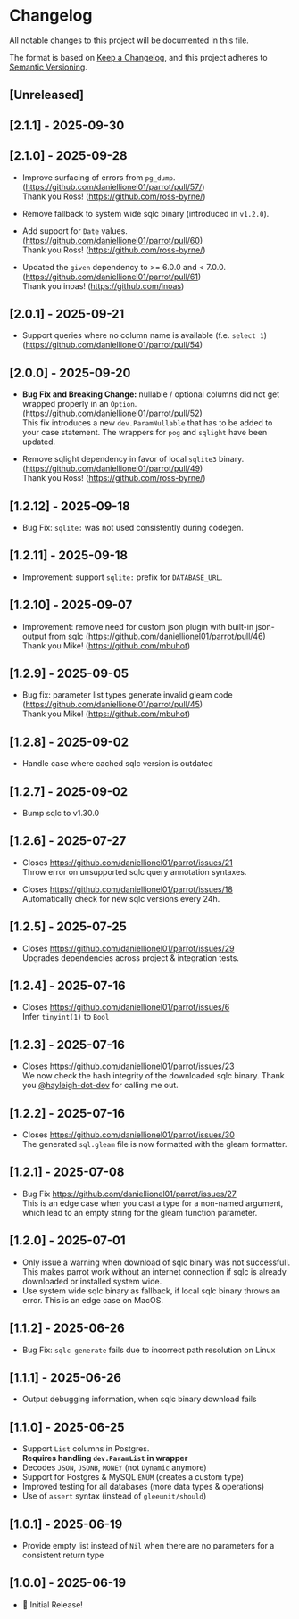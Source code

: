 # Changelog

All notable changes to this project will be documented in this file.

The format is based on [Keep a Changelog](https://keepachangelog.com/en/1.1.0/),
and this project adheres to [Semantic Versioning](https://semver.org/spec/v2.0.0.html).

## [Unreleased]

## [2.1.1] - 2025-09-30

## [2.1.0] - 2025-09-28

- Improve surfacing of errors from `pg_dump`. (https://github.com/daniellionel01/parrot/pull/57/)<br />
  Thank you Ross! (https://github.com/ross-byrne/)

- Remove fallback to system wide sqlc binary (introduced in `v1.2.0`).

- Add support for `Date` values. (https://github.com/daniellionel01/parrot/pull/60)<br />
  Thank you Ross! (https://github.com/ross-byrne/)

- Updated the `given` dependency to >= 6.0.0 and < 7.0.0. (https://github.com/daniellionel01/parrot/pull/61)<br />
  Thank you inoas! (https://github.com/inoas)

## [2.0.1] - 2025-09-21

- Support queries where no column name is available (f.e. `select 1`) (https://github.com/daniellionel01/parrot/pull/54)

## [2.0.0] - 2025-09-20

- **Bug Fix and Breaking Change:** nullable / optional columns did not get wrapped properly in an `Option`. (https://github.com/daniellionel01/parrot/pull/52)<br />
  This fix introduces a new `dev.ParamNullable` that has to be added to your case statement. The wrappers for `pog` and `sqlight` have been updated.

- Remove sqlight dependency in favor of local `sqlite3` binary. (https://github.com/daniellionel01/parrot/pull/49)<br />
  Thank you Ross! (https://github.com/ross-byrne/)

## [1.2.12] - 2025-09-18

- Bug Fix: `sqlite:` was not used consistently during codegen.

## [1.2.11] - 2025-09-18

- Improvement: support `sqlite:` prefix for `DATABASE_URL`.

## [1.2.10] - 2025-09-07

- Improvement: remove need for custom json plugin with built-in json-output from sqlc (https://github.com/daniellionel01/parrot/pull/46)<br />
  Thank you Mike! (https://github.com/mbuhot)

## [1.2.9] - 2025-09-05

- Bug fix: parameter list types generate invalid gleam code (https://github.com/daniellionel01/parrot/pull/45)<br />
  Thank you Mike! (https://github.com/mbuhot)

## [1.2.8] - 2025-09-02

- Handle case where cached sqlc version is outdated

## [1.2.7] - 2025-09-02

- Bump sqlc to v1.30.0

## [1.2.6] - 2025-07-27

- Closes https://github.com/daniellionel01/parrot/issues/21<br />
  Throw error on unsupported sqlc query annotation syntaxes.

- Closes https://github.com/daniellionel01/parrot/issues/18<br />
  Automatically check for new sqlc versions every 24h.

## [1.2.5] - 2025-07-25

- Closes https://github.com/daniellionel01/parrot/issues/29<br />
  Upgrades dependencies across project & integration tests.

## [1.2.4] - 2025-07-16

- Closes https://github.com/daniellionel01/parrot/issues/6<br />
  Infer `tinyint(1)` to `Bool`

## [1.2.3] - 2025-07-16

- Closes https://github.com/daniellionel01/parrot/issues/23<br />
  We now check the hash integrity of the downloaded sqlc binary. Thank you [@hayleigh-dot-dev](https://github.com/hayleigh-dot-dev) for calling me out.

## [1.2.2] - 2025-07-16

- Closes https://github.com/daniellionel01/parrot/issues/30<br />
  The generated `sql.gleam` file is now formatted with the gleam formatter.

## [1.2.1] - 2025-07-08

- Bug Fix https://github.com/daniellionel01/parrot/issues/27<br />
  This is an edge case when you cast a type for a non-named argument, which lead to
  an empty string for the gleam function parameter.

## [1.2.0] - 2025-07-01

- Only issue a warning when download of sqlc binary was not successfull. This makes parrot
  work without an internet connection if sqlc is already downloaded or installed system wide.
- Use system wide sqlc binary as fallback, if local sqlc binary throws an error. This
  is an edge case on MacOS.

## [1.1.2] - 2025-06-26

- Bug Fix: `sqlc generate` fails due to incorrect path resolution on Linux

## [1.1.1] - 2025-06-26

- Output debugging information, when sqlc binary download fails

## [1.1.0] - 2025-06-25

- Support `List` columns in Postgres.<br />
  **Requires handling `dev.ParamList` in wrapper**
- Decodes `JSON`, `JSONB`, `MONEY`
  (not `Dynamic` anymore)
- Support for Postgres & MySQL `ENUM`
  (creates a custom type)
- Improved testing for all databases
  (more data types & operations)
- Use of `assert` syntax
  (instead of `gleeunit/should`)

## [1.0.1] - 2025-06-19

- Provide empty list instead of `Nil` when there are no parameters for a consistent return type

## [1.0.0] - 2025-06-19

- 🦜 Initial Release!

